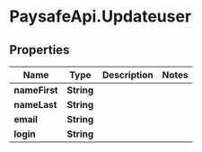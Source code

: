 # PaysafeApi.Updateuser

## Properties
Name | Type | Description | Notes
------------ | ------------- | ------------- | -------------
**nameFirst** | **String** |  | 
**nameLast** | **String** |  | 
**email** | **String** |  | 
**login** | **String** |  | 


